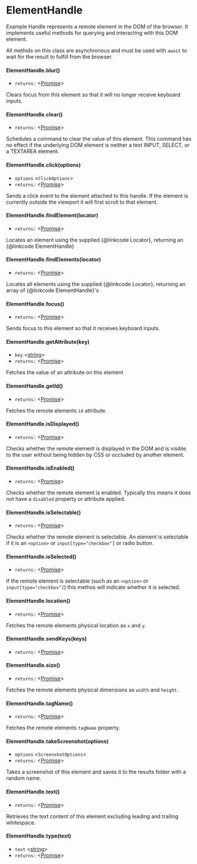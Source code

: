 # ElementHandle
Example Handle represents a remote element in the DOM of the browser. It implements useful methods for querying and interacting with this DOM element.

All methids on this class are asynchronous and must be used with `await` to wait for the result to fulfill from the browser.

#### ElementHandle.blur()
* `returns:` <[Promise]> 

Clears focus from this element so that it will no longer receive keyboard inputs.

#### ElementHandle.clear()
* `returns:` <[Promise]> 

Schedules a command to clear the value of this element.
This command has no effect if the underlying DOM element is neither a text
INPUT, SELECT, or a TEXTAREA element.

#### ElementHandle.click(options)
* `options` <`ClickOptions`> 
* `returns:` <[Promise]> 

Sends a click event to the element attached to this handle. If the element is
currently outside the viewport it will first scroll to that element.

#### ElementHandle.findElement(locator)
* `returns:` <[Promise]> 

Locates an element using the supplied {@linkcode Locator}, returning an {@linkcode ElementHandle}

#### ElementHandle.findElements(locator)
* `returns:` <[Promise]> 

Locates all elements using the supplied {@linkcode Locator}, returning an array of {@linkcode ElementHandle}'s

#### ElementHandle.focus()
* `returns:` <[Promise]> 

Sends focus to this element so that it receives keyboard inputs.

#### ElementHandle.getAttribute(key)
* `key` <[string]> 
* `returns:` <[Promise]> 

Fetches the value of an attribute on this element

#### ElementHandle.getId()
* `returns:` <[Promise]> 

Fetches the remote elements `id` attribute.

#### ElementHandle.isDisplayed()
* `returns:` <[Promise]> 

Checks whether the remote element is displayed in the DOM and is visible to the user without being hidden by CSS or occluded by another element.

#### ElementHandle.isEnabled()
* `returns:` <[Promise]> 

Checks whether the remote element is enabled. Typically this means it does not have a `disabled` property or attribute applied.

#### ElementHandle.isSelectable()
* `returns:` <[Promise]> 

Checks whether the remote element is selectable. An element is selectable if it is an `<option>` or `input[type="checkbox"]` or radio button.

#### ElementHandle.isSelected()
* `returns:` <[Promise]> 

If the remote element is selectable (such as an `<option>` or `input[type="checkbox"]`) this methos will indicate whether it is selected.

#### ElementHandle.location()
* `returns:` <[Promise]> 

Fetches the remote elements physical location as `x` and `y`.

#### ElementHandle.sendKeys(keys)
* `returns:` <[Promise]> 



#### ElementHandle.size()
* `returns:` <[Promise]> 

Fetches the remote elements physical dimensions as `width` and `height`.

#### ElementHandle.tagName()
* `returns:` <[Promise]> 

Fetches the remote elements `tagName` property.

#### ElementHandle.takeScreenshot(options)
* `options` <`ScreenshotOptions`> 
* `returns:` <[Promise]> 

Takes a screenshot of this element and saves it to the results folder with a random name.

#### ElementHandle.text()
* `returns:` <[Promise]> 

Retrieves the text content of this element excluding leading and trailing whitespace.

#### ElementHandle.type(text)
* `text` <[string]> 
* `returns:` <[Promise]> 




[Browser]: classes/Browser.md
[Promise]: https://developer.mozilla.org/en-US/docs/Web/JavaScript/Reference/Global_Objects/Promise
[Device]: Enumerations.md/#device
[string]: https://developer.mozilla.org/en-US/docs/Web/JavaScript/Data_structures#String_type
[By]: classes/By.md
[Condition]: classes/Condition.md
[ElementHandle]: classes/ElementHandle.md
